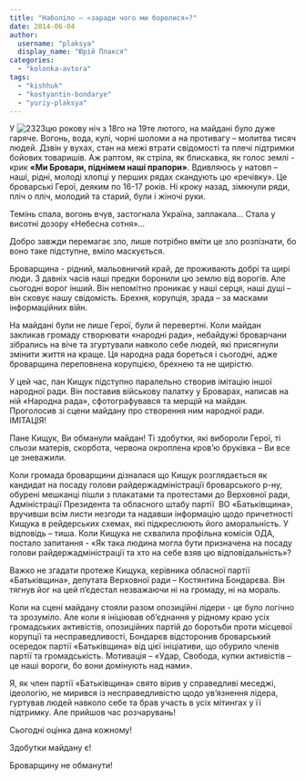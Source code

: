 ```yaml
---
title: "Наболіло – «заради чого ми боролися»?"
date: 2014-06-04
author: 
  username: "plaksya"
  display_name: "Юрій Плакся"
categories: 
  - "kolonka-avtora"
tags: 
  - "kishhuk"
  - "kostyantin-bondarye"
  - "yuriy-plaksya"
---
```


У ![2323](https://mpz.brovary.org/wp-content/uploads/2014/06/2323.jpg)цю рокову ніч з 18го на 19те лютого, на майдані було дуже гаряче. Вогонь, вода, кулі, чорні шоломи а на противагу – молитва тисяч людей. Дзвін у вухах, стан на межі втрати свідомості та плечі підтримки бойових товаришів. Аж раптом, як стріла, як блискавка, як голос землі - крик **«Ми Бровари, піднімем наші прапори»**. Вдивляюсь у натовп – наші, рідні, молоді хлопці у перших рядах скандують цю «речівку». Це броварські Герої, деяким по 16-17 років. Ні кроку назад, зімкнули ряди, пліч о пліч, молодий та старий, були і жіночі руки.

Темінь спала, вогонь вчув, застогнала Україна, заплакала... Стала у висотні дозору «Небесна сотня»…

Добро завжди перемагає зло, лише потрібно вміти це зло розпізнати, бо воно таке підступне, вміло маскується.

Броварщина - рідний, мальовничий край, де проживають добрі та щирі люди. З давніх часів наші предки боронили цю землю від ворогів. Але сьогодні ворог інший. Він непомітно проникає у наші серця, наші душі – він сковує нашу свідомість. Брехня, корупція, зрада – за масками інформаційних війн.

На майдані були не лише Герої, були й перевертні. Коли майдан закликав громаду створювати «народні ради», небайдужі броварчани зібрались на віче та згуртували навколо себе людей, які присягнули змінити життя на краще. Ця народна рада бореться і сьогодні, адже броварщина переповнена корупцією, брехнею та не щирістю.

У цей час, пан Кищук підступно паралельно створив імітацію іншої народної ради. Він поставив військову палатку у Броварах, написав на ній «Народна рада», сфотографувався та мерщій на майдан. Проголосив зі сцени майдану про створення ним народної ради. ІМІТАЦІЯ!

Пане Кищук, Ви обманули майдан! Ті здобутки, які вибороли Герої, ті сльози матерів, скорбота, червона окроплена кров’ю бруківка – Ви все це зневажили.

Коли громада броварщини дізналася що Кищук розглядається як кандидат на посаду голови райдержадміністрації броварського р-ну, обурені мешканці пішли з плакатами та протестами до Верховної ради, Адміністрації Президента та обласного штабу партії  ВО «Батьківщина», вручивши всім листи незгоди та надавши інформацію щодо причетності Кищука в рейдерських схемах, які підкреслюють його аморальність. У відповідь – тиша. Коли Кищука не схвалила профільна комісія ОДА, постало запитання - «Як така людина могла бути призначена на посаду голови райдержадміністрації та хто на себе взяв цю відповідальність»?

Важко не згадати протеже Кищука, керівника обласної партії «Батьківщина», депутата Верховної ради – Костянтина Бондарєва. Він тягнув йог на цей п’єдестал незважаючи ні на громаду, ні на мораль.

Коли на сцені майдану стояли разом опозиційні лідери - це було логічно та зрозуміло. Але коли я ініціював об’єднання у рідному краю усіх громадських активістів, опозиційних партій до боротьби проти місцевої корупції та несправедливості, Бондарєв відсторонив броварський осередок партії «Батьківщина» від цієї ініціативи, що обурило членів партії та громадськість. Мотивація – «Удар, Свобода, купки активістів – це наші вороги, бо вони домінують над нами».

Я, як член партії «Батьківщина» свято вірив у справедливі меседжі, ідеологію, не мирився із несправедливістю щодо ув’язнення лідера, гуртував людей навколо себе та брав участь в усіх мітингах у її підтримку. Але прийшов час розчарувань!

Сьогодні оцінка дана кожному!

Здобутки майдану є!

Броварщину не обманути!

